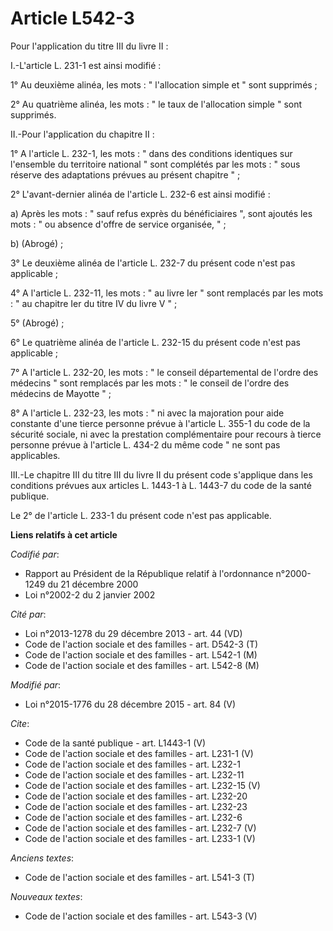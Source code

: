 # Article L542-3

Pour l'application du titre III du livre II : 

I.-L'article L. 231-1 est ainsi modifié : 

1° Au deuxième alinéa, les mots : " l'allocation simple et " sont supprimés ; 

2° Au quatrième alinéa, les mots : " le taux de l'allocation simple " sont supprimés. 

II.-Pour l'application du chapitre II : 

1° A l'article L. 232-1, les mots : " dans des conditions identiques sur l'ensemble du territoire national " sont complétés
par les mots : " sous réserve des adaptations prévues au présent chapitre " ; 

2° L'avant-dernier alinéa de l'article L. 232-6 est ainsi modifié : 

a) Après les mots : " sauf refus exprès du bénéficiaires ", sont ajoutés les mots : " ou absence d'offre de service
organisée, " ; 

b) (Abrogé) ; 

3° Le deuxième alinéa de l'article L. 232-7 du présent code n'est pas applicable ; 

4° A l'article L. 232-11, les mots : " au livre Ier " sont remplacés par les mots : " au chapitre Ier du titre IV du livre V
" ; 

5° (Abrogé) ; 

6° Le quatrième alinéa de l'article L. 232-15 du présent code n'est pas applicable ; 

7° A l'article L. 232-20, les mots : " le conseil départemental de l'ordre des médecins " sont remplacés par les mots : " le
conseil de l'ordre des médecins de Mayotte " ; 

8° A l'article L. 232-23, les mots : " ni avec la majoration pour aide constante d'une tierce personne prévue à l'article L.
355-1 du code de la sécurité sociale, ni avec la prestation complémentaire pour recours à tierce personne prévue à l'article
L. 434-2 du même code " ne sont pas applicables. 

III.-Le chapitre III du titre III du livre II du présent code s'applique dans les conditions prévues aux articles L. 1443-1 à
L. 1443-7 du code de la santé publique. 

Le 2° de l'article L. 233-1 du présent code n'est pas applicable.

**Liens relatifs à cet article**

_Codifié par_:

  - Rapport au Président de la République relatif à l'ordonnance n°2000-1249 du 21 décembre 2000
  - Loi n°2002-2 du 2 janvier 2002

_Cité par_:

  - Loi n°2013-1278 du 29 décembre 2013 - art. 44 (VD)
  - Code de l'action sociale et des familles - art. D542-3 (T)
  - Code de l'action sociale et des familles - art. L542-1 (M)
  - Code de l'action sociale et des familles - art. L542-8 (M)

_Modifié par_:

  - Loi n°2015-1776 du 28 décembre 2015 - art. 84 (V)

_Cite_:

  - Code de la santé publique - art. L1443-1 (V)
  - Code de l'action sociale et des familles - art. L231-1 (V)
  - Code de l'action sociale et des familles - art. L232-1
  - Code de l'action sociale et des familles - art. L232-11
  - Code de l'action sociale et des familles - art. L232-15 (V)
  - Code de l'action sociale et des familles - art. L232-20
  - Code de l'action sociale et des familles - art. L232-23
  - Code de l'action sociale et des familles - art. L232-6
  - Code de l'action sociale et des familles - art. L232-7 (V)
  - Code de l'action sociale et des familles - art. L233-1 (V)

_Anciens textes_:

  - Code de l'action sociale et des familles - art. L541-3 (T)

_Nouveaux textes_:

  - Code de l'action sociale et des familles - art. L543-3 (V)

